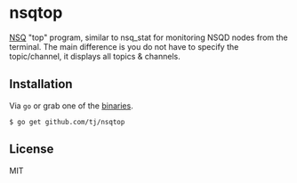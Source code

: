
# nsqtop

 [NSQ](http://nsq.io/) "top" program, similar to nsq_stat for monitoring NSQD nodes from the terminal. The main difference is you do not have to specify the topic/channel, it displays all topics & channels.

## Installation

 Via `go` or grab one of the [binaries](https://github.com/tj/nsqtop/releases).

```
$ go get github.com/tj/nsqtop
```

## License

 MIT

